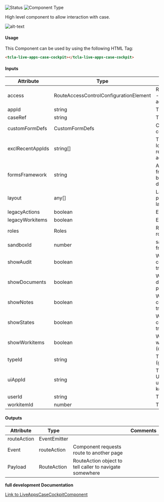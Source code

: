 
![Status][auto] ![Component Type][major] <!--Component Meta {"created_by":"Auto", "reviewed_by":"Auto", "last_modified_by":"Auto", "comment":"high level component"} Component Meta -->


<p>High level component to allow interaction with case.</p>

<p>  <img src="../live-apps-case-cockpit.png" alt="alt-text" class="img-responsive" title="Image"></p>



#### Usage


This Component can be used by using the following HTML Tag:

```html
<tcla-live-apps-case-cockpit></tcla-live-apps-case-cockpit>
```

#### Inputs

Attribute | Type | Comments
--- | --- | ---
access | RouteAccessControlConfigurationElement | RouteAccessControlConfig - basically the config for access control
appId | string | The LA Application Id
caseRef | string | The case reference
customFormDefs | CustomFormDefs | Custom Form configuration file
exclRecentAppIds | string[] | The list of LA Application Ids you want to mark as recent cases when accessed
formsFramework | string | Allow override of forms frameworkOptions: bootstrap-4 or material-design
layout | any[] | Layout object that can be passed to override default layout of the form renderer
legacyActions | boolean | Enable legacy actions
legacyWorkitems | boolean | Enable legacy workitems
roles | Roles | Roles - The users current roles
sandboxId | number | sandboxId - this comes from claims resolver
showAudit | boolean | Whether to show audit in context panel (default true)
showDocuments | boolean | Whether to show documents in context panel (default true)
showNotes | boolean | Whether to show notes in context panel (default true)
showStates | boolean | Whether to show states in context panel (default true)
showWorkitems | boolean | Whether to show workitems in context panel (default true)
typeId | string | The LA Application Type Id (generally 1)
uiAppId | string | The Application ID of the UI (should ideally be unique as it is shared state key)
userId | string | The ID of the logged user
workitemId | number | The workitem Id

#### Outputs

Attribute | Type |   | Comments
--- | --- | --- | ---
routeAction | EventEmitter<RouteAction> |   |  
  | Event |  routeAction  |  Component requests route to another page
  | Payload |  RouteAction  |  RouteAction object to tell caller to navigate somewhere


<b>full development Documentation</b>

[Link to LiveAppsCaseCockpitComponent](https://tibcosoftware.github.io/TCSTK-Libdocs/libdocs/tc-liveapps-lib/components/LiveAppsCaseCockpitComponent.html)


[auto]: https://img.shields.io/badge/Status-auto%20generated-lightgrey.svg?style=flat "auto generated"

[manually]: https://img.shields.io/badge/Status-manually%20created-yellow.svg?style=flat "manually created"

[draft]: https://img.shields.io/badge/Status-draft-red.svg?style=flat "draft"

[review]: https://img.shields.io/badge/Status-need%20review-yellowgreen.svg?style=flat "need review"

[review done]: https://img.shields.io/badge/Status-review%20done-green.svg?style=flat "review done"

[finalized]: https://img.shields.io/badge/Status-finalized-brightgreen.svg?style=flat "finalized"

[top]: https://img.shields.io/badge/Component%20Type-Top-blue.svg?style=flat "top Component"

[major]: https://img.shields.io/badge/Component%20Type-major%20Component-blue.svg?style=flat "major Component"

[minor]: https://img.shields.io/badge/Component%20Type-minor%20Component-blue.svg?style=flat "minor Component"


